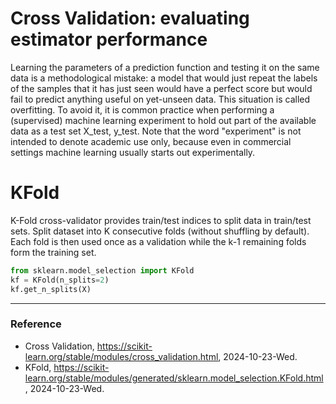 # Cross Validation: evaluating estimator performance

Learning the parameters of a prediction function and testing it on the same data is a methodological mistake: a model that would just repeat the labels of the samples that it has just seen would have a perfect score but would fail to predict anything useful on yet-unseen data. This situation is called overfitting. To avoid it, it is common practice when performing a (supervised) machine learning experiment to hold out part of the available data as a test set X_test, y_test. Note that the word "experiment" is not intended to denote academic use only, because even in commercial settings machine learning usually starts out experimentally.

# KFold

K-Fold cross-validator provides train/test indices to split data in train/test sets. Split dataset into K consecutive folds (without shuffling by default). Each fold is then used once as a validation while the k-1 remaining folds form the training set.

```Python
from sklearn.model_selection import KFold
kf = KFold(n_splits=2)
kf.get_n_splits(X)
```

---

### Reference
- Cross Validation, https://scikit-learn.org/stable/modules/cross_validation.html, 2024-10-23-Wed.
- KFold, https://scikit-learn.org/stable/modules/generated/sklearn.model_selection.KFold.html, 2024-10-23-Wed.
